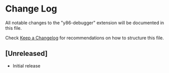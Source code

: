 # Change Log

All notable changes to the "y86-debugger" extension will be documented in this file.

Check [Keep a Changelog](http://keepachangelog.com/) for recommendations on how to structure this file.

## [Unreleased]

- Initial release